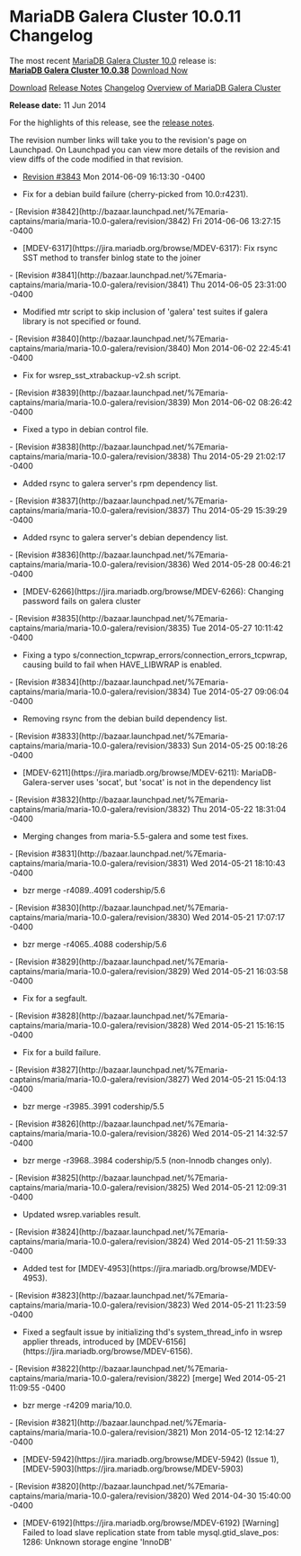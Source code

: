 # MariaDB Galera Cluster 10.0.11 Changelog

The most recent [MariaDB Galera Cluster 10.0](/kb/en/galera/) release is:<br>
<span class="cstm-style lead"><strong>[MariaDB Galera Cluster 10.0.38](/replication/galera-cluster/mariadb-galera-cluster-releases/mariadb-galera-100-release-notes/mariadb-galera-cluster-10038-release-notes/)</strong> [Download<span>&nbsp;</span>Now](https://downloads.mariadb.org/mariadb-galera/10.0)</span>

[Download](http://downloads.mariadb.org/mariadb-galera/10.0.11)
[Release Notes](/replication/galera-cluster/mariadb-galera-cluster-releases/mariadb-galera-100-release-notes/mariadb-galera-cluster-10011-release-notes/)
[Changelog](/replication/galera-cluster/mariadb-galera-cluster-releases/mariadb-galera-100-changelogs/mariadb-galera-cluster-10011-changelog/)
[Overview of MariaDB Galera Cluster](/replication/galera-cluster/what-is-mariadb-galera-cluster/)

<strong>Release date:</strong> 11 Jun 2014

For the highlights of this release, see the
[release notes](/replication/galera-cluster/mariadb-galera-cluster-releases/mariadb-galera-100-release-notes/mariadb-galera-cluster-10010-release-notes/).

The revision number links will take you to the revision's page on Launchpad. On
Launchpad you can view more details of the revision and view diffs of the code
modified in that revision.

- [Revision #3843](http://bazaar.launchpad.net/%7Emaria-captains/maria/maria-10.0-galera/revision/3843)
  <span class="cstm-style datetime">Mon 2014-06-09 16:13:30 -0400</span>
<ul start="1"><li>Fix for a debian build failure (cherry-picked from 10.0:r4231).
</li></ul>
- [Revision #3842](http://bazaar.launchpad.net/%7Emaria-captains/maria/maria-10.0-galera/revision/3842)
  <span class="cstm-style datetime">Fri 2014-06-06 13:27:15 -0400</span>
<ul start="1"><li>[MDEV-6317](https://jira.mariadb.org/browse/MDEV-6317): Fix rsync SST method to transfer binlog state to the joiner
</li></ul>
- [Revision #3841](http://bazaar.launchpad.net/%7Emaria-captains/maria/maria-10.0-galera/revision/3841)
  <span class="cstm-style datetime">Thu 2014-06-05 23:31:00 -0400</span>
<ul start="1"><li>Modified mtr script to skip inclusion of 'galera' test suites if galera library is not specified or found.
</li></ul>
- [Revision #3840](http://bazaar.launchpad.net/%7Emaria-captains/maria/maria-10.0-galera/revision/3840)
  <span class="cstm-style datetime">Mon 2014-06-02 22:45:41 -0400</span>
<ul start="1"><li>Fix for wsrep_sst_xtrabackup-v2.sh script.
</li></ul>
- [Revision #3839](http://bazaar.launchpad.net/%7Emaria-captains/maria/maria-10.0-galera/revision/3839)
  <span class="cstm-style datetime">Mon 2014-06-02 08:26:42 -0400</span>
<ul start="1"><li>Fixed a typo in debian control file.
</li></ul>
- [Revision #3838](http://bazaar.launchpad.net/%7Emaria-captains/maria/maria-10.0-galera/revision/3838)
  <span class="cstm-style datetime">Thu 2014-05-29 21:02:17 -0400</span>
<ul start="1"><li>Added rsync to galera server's rpm dependency list.
</li></ul>
- [Revision #3837](http://bazaar.launchpad.net/%7Emaria-captains/maria/maria-10.0-galera/revision/3837)
  <span class="cstm-style datetime">Thu 2014-05-29 15:39:29 -0400</span>
<ul start="1"><li>Added rsync to galera server's debian dependency list.
</li></ul>
- [Revision #3836](http://bazaar.launchpad.net/%7Emaria-captains/maria/maria-10.0-galera/revision/3836)
  <span class="cstm-style datetime">Wed 2014-05-28 00:46:21 -0400</span>
<ul start="1"><li>[MDEV-6266](https://jira.mariadb.org/browse/MDEV-6266): Changing password fails on galera cluster
</li></ul>
- [Revision #3835](http://bazaar.launchpad.net/%7Emaria-captains/maria/maria-10.0-galera/revision/3835)
  <span class="cstm-style datetime">Tue 2014-05-27 10:11:42 -0400</span>
<ul start="1"><li>Fixing a typo s/connection_tcpwrap_errors/connection_errors_tcpwrap, causing build to fail when HAVE_LIBWRAP is enabled.
</li></ul>
- [Revision #3834](http://bazaar.launchpad.net/%7Emaria-captains/maria/maria-10.0-galera/revision/3834)
  <span class="cstm-style datetime">Tue 2014-05-27 09:06:04 -0400</span>
<ul start="1"><li>Removing rsync from the debian build dependency list.
</li></ul>
- [Revision #3833](http://bazaar.launchpad.net/%7Emaria-captains/maria/maria-10.0-galera/revision/3833)
  <span class="cstm-style datetime">Sun 2014-05-25 00:18:26 -0400</span>
<ul start="1"><li>[MDEV-6211](https://jira.mariadb.org/browse/MDEV-6211): MariaDB-Galera-server uses 'socat', but 'socat' is not in the dependency list
</li></ul>
- [Revision #3832](http://bazaar.launchpad.net/%7Emaria-captains/maria/maria-10.0-galera/revision/3832)
  <span class="cstm-style datetime">Thu 2014-05-22 18:31:04 -0400</span>
<ul start="1"><li>Merging changes from maria-5.5-galera and some test fixes.
</li></ul>
- [Revision #3831](http://bazaar.launchpad.net/%7Emaria-captains/maria/maria-10.0-galera/revision/3831)
  <span class="cstm-style datetime">Wed 2014-05-21 18:10:43 -0400</span>
<ul start="1"><li>bzr merge -r4089..4091 codership/5.6
</li></ul>
- [Revision #3830](http://bazaar.launchpad.net/%7Emaria-captains/maria/maria-10.0-galera/revision/3830)
  <span class="cstm-style datetime">Wed 2014-05-21 17:07:17 -0400</span>
<ul start="1"><li>bzr merge -r4065..4088 codership/5.6
</li></ul>
- [Revision #3829](http://bazaar.launchpad.net/%7Emaria-captains/maria/maria-10.0-galera/revision/3829)
  <span class="cstm-style datetime">Wed 2014-05-21 16:03:58 -0400</span>
<ul start="1"><li>Fix for a segfault.
</li></ul>
- [Revision #3828](http://bazaar.launchpad.net/%7Emaria-captains/maria/maria-10.0-galera/revision/3828)
  <span class="cstm-style datetime">Wed 2014-05-21 15:16:15 -0400</span>
<ul start="1"><li>Fix for a build failure.
</li></ul>
- [Revision #3827](http://bazaar.launchpad.net/%7Emaria-captains/maria/maria-10.0-galera/revision/3827)
  <span class="cstm-style datetime">Wed 2014-05-21 15:04:13 -0400</span>
<ul start="1"><li>bzr merge -r3985..3991 codership/5.5
</li></ul>
- [Revision #3826](http://bazaar.launchpad.net/%7Emaria-captains/maria/maria-10.0-galera/revision/3826)
  <span class="cstm-style datetime">Wed 2014-05-21 14:32:57 -0400</span>
<ul start="1"><li>bzr merge -r3968..3984 codership/5.5 (non-Innodb changes only).
</li></ul>
- [Revision #3825](http://bazaar.launchpad.net/%7Emaria-captains/maria/maria-10.0-galera/revision/3825)
  <span class="cstm-style datetime">Wed 2014-05-21 12:09:31 -0400</span>
<ul start="1"><li>Updated wsrep.variables result.
</li></ul>
- [Revision #3824](http://bazaar.launchpad.net/%7Emaria-captains/maria/maria-10.0-galera/revision/3824)
  <span class="cstm-style datetime">Wed 2014-05-21 11:59:33 -0400</span>
<ul start="1"><li>Added test for [MDEV-4953](https://jira.mariadb.org/browse/MDEV-4953).
</li></ul>
- [Revision #3823](http://bazaar.launchpad.net/%7Emaria-captains/maria/maria-10.0-galera/revision/3823)
  <span class="cstm-style datetime">Wed 2014-05-21 11:23:59 -0400</span>
<ul start="1"><li>Fixed a segfault issue by initializing thd's system_thread_info in wsrep applier threads, introduced by [MDEV-6156](https://jira.mariadb.org/browse/MDEV-6156).
</li></ul>
- [Revision #3822](http://bazaar.launchpad.net/%7Emaria-captains/maria/maria-10.0-galera/revision/3822) [merge]
  <span class="cstm-style datetime">Wed 2014-05-21 11:09:55 -0400</span>
<ul start="1"><li>bzr merge -r4209 maria/10.0.
</li></ul>
- [Revision #3821](http://bazaar.launchpad.net/%7Emaria-captains/maria/maria-10.0-galera/revision/3821)
  <span class="cstm-style datetime">Mon 2014-05-12 12:14:27 -0400</span>
<ul start="1"><li>[MDEV-5942](https://jira.mariadb.org/browse/MDEV-5942) (Issue 1), [MDEV-5903](https://jira.mariadb.org/browse/MDEV-5903)
</li></ul>
- [Revision #3820](http://bazaar.launchpad.net/%7Emaria-captains/maria/maria-10.0-galera/revision/3820)
  <span class="cstm-style datetime">Wed 2014-04-30 15:40:00 -0400</span>
<ul start="1"><li>[MDEV-6192](https://jira.mariadb.org/browse/MDEV-6192) [Warning] Failed to load slave replication state from table mysql.gtid_slave_pos: 1286: Unknown storage engine 'InnoDB'
</li></ul>